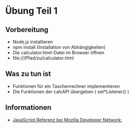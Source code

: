 # Übung Teil 1

## Vorbereitung
* Node.js installieren
* npm install (Installation von Abhängigkeiten)
* Die calculator.html-Datei im Browser öffnen
 * file:///Pfad/zu/calculator.html

## Was zu tun ist
* Funktionen für ein Taschenrechner implementieren
* Die Funktionen der calcAPI übergeben ( set\*Listener() )

## Informationen
* [JavaScript Referenz bei Mozilla Developer Network:](https://developer.mozilla.org/en-US/docs/Web/JavaScript/Reference)
